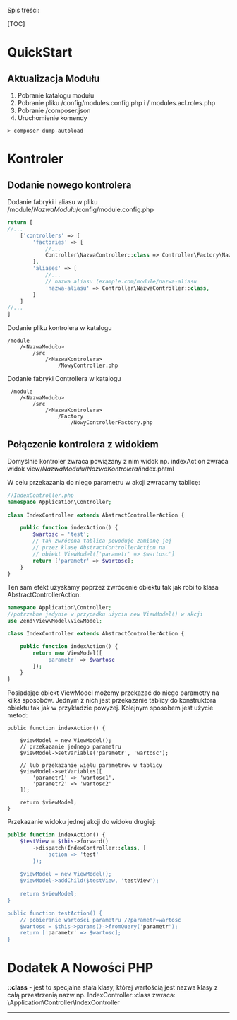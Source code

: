 Spis treści:

[TOC]

QuickStart
==========

Aktualizacja Modułu
-------------------
 1. Pobranie katalogu modułu
 2. Pobranie pliku /config/modules.config.php i / modules.acl.roles.php
 3. Pobranie /composer.json
 4. Uruchomienie komendy

```
> composer dump-autoload
```

Kontroler
===

Dodanie nowego kontrolera
--------------------------

Dodanie fabryki i aliasu w pliku /module/*NazwaModułu*/config/module.config.php

```php
return [
//...
	['controllers' => [
		'factories' => [
			//...
			Controller\NazwaController::class => Controller\Factory\NazwaControllerFactory::class,
		],
		'aliases' => [
			//...
			// nazwa aliasu (example.com/module/nazwa-aliasu
			'nazwa-aliasu' => Controller\NazwaController::class,
		]
	]
//...
]
```

  

Dodanie pliku kontrolera w katalogu

	/module
	    /<NazwaModułu>
		    /src
		        /<NazwaKontrolera>
		            /NowyController.php	
					
				

Dodanie fabryki Controllera w katalogu

	 /module
	    /<NazwaModułu>
	        /src
	            /<NazwaKontrolera>
	                /Factory
	                    /NowyControllerFactory.php	
					

Połączenie kontrolera z widokiem
---------------------------------

Domyślnie kontroler zwraca powiązany z nim widok np. 
indexAction zwraca widok view/*NazwaModułu*/*NazwaKontrolera*/index.phtml

W celu przekazania do niego parametru w akcji zwracamy tablicę:


```php
//IndexController.php
namespace Application\Controller;
	
class IndexController extends AbstractControllerAction {

	public function indexAction() {
		$wartosc = 'test';
		// tak zwrócona tablica powoduje zamianę jej
		// przez klasę AbstractControllerAction na
		// obiekt ViewModel(['parametr' => $wartosc']
		return ['parametr' => $wartosc];
	}
}
```

Ten sam efekt uzyskamy poprzez zwrócenie obiektu tak jak robi to klasa AbstractControllerAction:

```php
namespace Application\Controller;
//potrzebne jedynie w przypadku użycia new ViewModel() w akcji
use Zend\View\Model\ViewModel;

class IndexController extends AbstractControllerAction {

    public function indexAction() {
        return new ViewModel([
	        'parametr' => $wartosc
        ]);
    }
}
```

Posiadając obiekt ViewModel możemy przekazać do niego parametry na kilka sposobów. Jednym z nich jest przekazanie tablicy do konstruktora obiektu tak jak w przykładzie powyżej. Kolejnym sposobem jest użycie metod:

```
public function indexAction() {

    $viewModel = new ViewModel();
    // przekazanie jednego parametru
    $viewModel->setVariable('parametr', 'wartosc');
    
    // lub przekazanie wielu parametrów w tablicy
    $viewModel->setVariables([
        'parametr1' => 'wartosc1',
        'parametr2' => 'wartosc2'
    ]);

    return $viewModel;
}
```

Przekazanie widoku jednej akcji do widoku drugiej:

```php
public function indexAction() {
    $testView = $this->forward()
        ->dispatch(IndexController::class, [
            'action => 'test'
        ]);
    
    $viewModel = new ViewModel();
    $viewModel->addChild($testView, 'testView');
    
    return $viewModel;
}

public function testAction() {
	// pobieranie wartości parametru /?parametr=wartosc
    $wartosc = $this->params()->fromQuery('parametr');
    return ['parametr' => $wartosc];
}
```

Dodatek A Nowości PHP
=====================

**::class** - jest to specjalna stała klasy, której wartością jest nazwa klasy z całą przestrzenią nazw np. IndexController::class zwraca: \Application\Controller\IndexController


----



